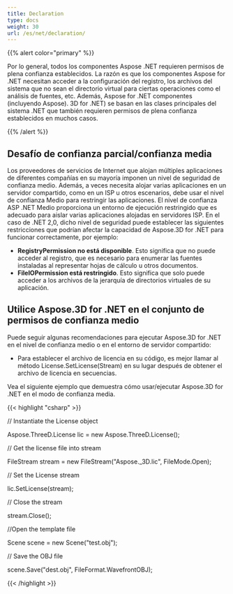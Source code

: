 ```yaml
---
title: Declaration
type: docs
weight: 30
url: /es/net/declaration/
---
```

{{% alert color="primary" %}} 

Por lo general, todos los componentes Aspose .NET requieren permisos de plena confianza establecidos. La razón es que los componentes Aspose for .NET necesitan acceder a la configuración del registro, los archivos del sistema que no sean el directorio virtual para ciertas operaciones como el análisis de fuentes, etc. Además, Aspose for .NET componentes (incluyendo Aspose). 3D for .NET) se basan en las clases principales del sistema .NET que también requieren permisos de plena confianza establecidos en muchos casos.

{{% /alert %}} 
##  **Desafío de confianza parcial/confianza media**
Los proveedores de servicios de Internet que alojan múltiples aplicaciones de diferentes compañías en su mayoría imponen un nivel de seguridad de confianza medio. Además, a veces necesita alojar varias aplicaciones en un servidor compartido, como en un ISP u otros escenarios, debe usar el nivel de confianza Medio para restringir las aplicaciones. El nivel de confianza ASP .NET Medio proporciona un entorno de ejecución restringido que es adecuado para aislar varias aplicaciones alojadas en servidores ISP. En el caso de .NET 2,0, dicho nivel de seguridad puede establecer las siguientes restricciones que podrían afectar la capacidad de Aspose.3D for .NET para funcionar correctamente, por ejemplo:

- **RegistryPermission no está disponible**. Esto significa que no puede acceder al registro, que es necesario para enumerar las fuentes instaladas al representar hojas de cálculo u otros documentos.
- **FileIOPermission está restringido**. Esto significa que solo puede acceder a los archivos de la jerarquía de directorios virtuales de su aplicación.
##  **Utilice Aspose.3D for .NET en el conjunto de permisos de confianza medio**
Puede seguir algunas recomendaciones para ejecutar Aspose.3D for .NET en el nivel de confianza medio o en el entorno de servidor compartido:

- Para establecer el archivo de licencia en su código, es mejor llamar al método License.SetLicense(Stream) en su lugar después de obtener el archivo de licencia en secuencias.

Vea el siguiente ejemplo que demuestra cómo usar/ejecutar Aspose.3D for .NET en el modo de confianza media.

{{< highlight "csharp" >}}

 // Instantiate the License object

Aspose.ThreeD.License lic = new Aspose.ThreeD.License();

// Get the license file into stream

FileStream stream = new FileStream("Aspose._3D.lic", FileMode.Open);

// Set the License stream

lic.SetLicense(stream);

// Close the stream

stream.Close();

//Open the template file

Scene scene = new Scene("test.obj");

// Save the OBJ file

scene.Save("dest.obj", FileFormat.WavefrontOBJ);



{{< /highlight >}}





